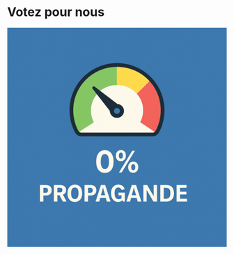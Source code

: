 # Votez pour nous 
 
![Logo](https://github.com/RoadToSuccessHEC/RoadToSuccessHEC.github.io/blob/main/0%20propagande.png)

